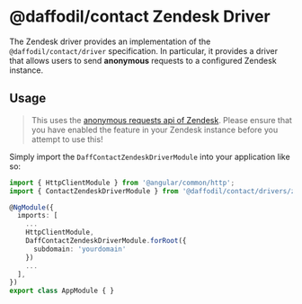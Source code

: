 # @daffodil/contact Zendesk Driver

The Zendesk driver provides an implementation of the `@daffodil/contact/driver` specification. In particular, it provides a driver that allows users to send **anonymous** requests to a configured Zendesk instance.

## Usage
> This uses the [anonymous requests api of Zendesk](https://developer.zendesk.com/rest_api/docs/support/requests). Please ensure that you have enabled the feature in your Zendesk instance before you attempt to use this!

Simply import the `DaffContactZendeskDriverModule` into your application like so:

```ts
import { HttpClientModule } from '@angular/common/http';
import { ContactZendeskDriverModule } from '@daffodil/contact/drivers/zendesk';

@NgModule({
  imports: [
    ...
    HttpClientModule,
    DaffContactZendeskDriverModule.forRoot({
      subdomain: 'yourdomain'
    })
    ...
  ],
})
export class AppModule { }
```